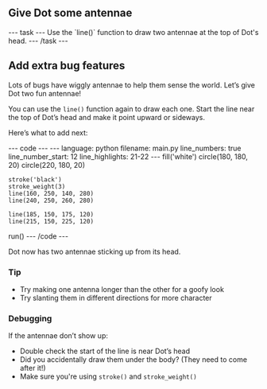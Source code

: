 <h2 class="c-project-heading--task">Give Dot some antennae</h2>
--- task ---
Use the `line()` function to draw two antennae at the top of Dot's head.
--- /task ---

<h2 class="c-project-heading--explainer">Add extra bug features</h2>

Lots of bugs have wiggly antennae to help them sense the world. Let’s give Dot two fun antennae!

You can use the `line()` function again to draw each one. Start the line near the top of Dot’s head and make it point upward or sideways.

Here’s what to add next:

<div class="c-project-code">
--- code ---
---
language: python
filename: main.py
line_numbers: true
line_number_start: 12
line_highlights: 21-22
---
    fill('white')
    circle(180, 180, 20)
    circle(220, 180, 20)

    stroke('black')
    stroke_weight(3)
    line(160, 250, 140, 280)
    line(240, 250, 260, 280)

    line(185, 150, 175, 120)
    line(215, 150, 225, 120)

run()
--- /code ---
</div>

<div class="c-project-output">
Dot now has two antennae sticking up from its head.
</div>

<div class="c-project-callout c-project-callout--tip">

### Tip

- Try making one antenna longer than the other for a goofy look<br />
- Try slanting them in different directions for more character

</div>

<div class="c-project-callout c-project-callout--debug">

### Debugging

If the antennae don’t show up:<br />
- Double check the start of the line is near Dot’s head<br />
- Did you accidentally draw them under the body? (They need to come after it!)<br />
- Make sure you're using `stroke()` and `stroke_weight()`

</div>
